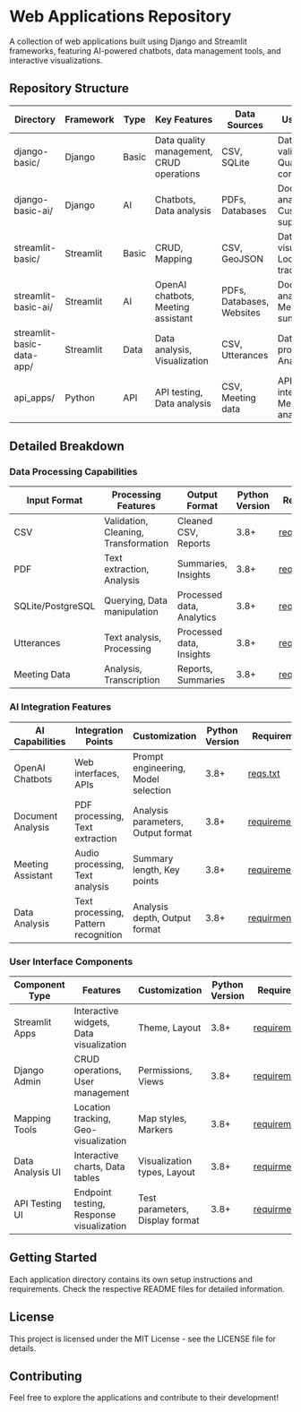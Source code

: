 # Web Applications Repository

A collection of web applications built using Django and Streamlit frameworks, featuring AI-powered chatbots, data management tools, and interactive visualizations.

## Repository Structure

| Directory | Framework | Type | Key Features | Data Sources | Use Cases | Python Version | Requirements |
|-----------|-----------|------|-------------|--------------|-----------|----------------|--------------|
| django-basic/ | Django | Basic | Data quality management, CRUD operations | CSV, SQLite | Data validation, Quality control | 3.8+ | [requirements.txt](django-basic/django_data-quality/requirements.txt) |
| django-basic-ai/ | Django | AI | Chatbots, Data analysis | PDFs, Databases | Document analysis, Customer support | 3.8+ | [requirements.txt](django-basic-ai/django_ai_chatbot/requirements.txt) |
| streamlit-basic/ | Streamlit | Basic | CRUD, Mapping | CSV, GeoJSON | Data visualization, Location tracking | 3.8+ | [requirements.txt](streamlit-basic/streamlit_CRUD/requirements.txt) |
| streamlit-basic-ai/ | Streamlit | AI | OpenAI chatbots, Meeting assistant | PDFs, Databases, Websites | Document analysis, Meeting summaries | 3.8+ | [reqs.txt](streamlit-basic-ai/Streamlit_openai_chatbots/root_app/reqs.txt) |
| streamlit-basic-data-app/ | Streamlit | Data | Data analysis, Visualization | CSV, Utterances | Data processing, Analysis | 3.8+ | [requirments.txt](streamlit-basic-data-app/root_app/requirments.txt) |
| api_apps/ | Python | API | API testing, Data analysis | CSV, Meeting data | API integration, Meeting analysis | 3.8+ | [requirments.txt](api_apps/requirments.txt) |

## Detailed Breakdown

### Data Processing Capabilities

| Input Format | Processing Features | Output Format | Python Version | Requirements |
|--------------|---------------------|---------------|----------------|--------------|
| CSV | Validation, Cleaning, Transformation | Cleaned CSV, Reports | 3.8+ | [requirements.txt](django-basic/django_data-quality/requirements.txt) |
| PDF | Text extraction, Analysis | Summaries, Insights | 3.8+ | [reqs.txt](streamlit-basic-ai/Streamlit_openai_chatbots/root_app/reqs.txt) |
| SQLite/PostgreSQL | Querying, Data manipulation | Processed data, Analytics | 3.8+ | [requirements.txt](django-basic-ai/django_ai_chatbot/requirements.txt) |
| Utterances | Text analysis, Processing | Processed data, Insights | 3.8+ | [requirments.txt](streamlit-basic-data-app/root_app/requirments.txt) |
| Meeting Data | Analysis, Transcription | Reports, Summaries | 3.8+ | [requirments.txt](api_apps/requirments.txt) |

### AI Integration Features

| AI Capabilities | Integration Points | Customization | Python Version | Requirements |
|----------------|-------------------|---------------|----------------|--------------|
| OpenAI Chatbots | Web interfaces, APIs | Prompt engineering, Model selection | 3.8+ | [reqs.txt](streamlit-basic-ai/Streamlit_openai_chatbots/root_app/reqs.txt) |
| Document Analysis | PDF processing, Text extraction | Analysis parameters, Output format | 3.8+ | [requirements.txt](django-basic-ai/django_ai_chatbot/requirements.txt) |
| Meeting Assistant | Audio processing, Text analysis | Summary length, Key points | 3.8+ | [requirements.txt](streamlit-basic-ai/meeting_assistant/requirements.txt) |
| Data Analysis | Text processing, Pattern recognition | Analysis depth, Output format | 3.8+ | [requirments.txt](streamlit-basic-data-app/root_app/requirments.txt) |

### User Interface Components

| Component Type | Features | Customization | Python Version | Requirements |
|---------------|----------|---------------|----------------|--------------|
| Streamlit Apps | Interactive widgets, Data visualization | Theme, Layout | 3.8+ | [requirements.txt](streamlit-basic/streamlit_CRUD/requirements.txt) |
| Django Admin | CRUD operations, User management | Permissions, Views | 3.8+ | [requirements.txt](django-basic/django_data-quality/requirements.txt) |
| Mapping Tools | Location tracking, Geo-visualization | Map styles, Markers | 3.8+ | [requirements.txt](streamlit-basic/streamlit_CRUD/requirements.txt) |
| Data Analysis UI | Interactive charts, Data tables | Visualization types, Layout | 3.8+ | [requirments.txt](streamlit-basic-data-app/root_app/requirments.txt) |
| API Testing UI | Endpoint testing, Response visualization | Test parameters, Display format | 3.8+ | [requirments.txt](api_apps/requirments.txt) |

## Getting Started

Each application directory contains its own setup instructions and requirements. Check the respective README files for detailed information.

## License

This project is licensed under the MIT License - see the LICENSE file for details.

## Contributing

Feel free to explore the applications and contribute to their development!
